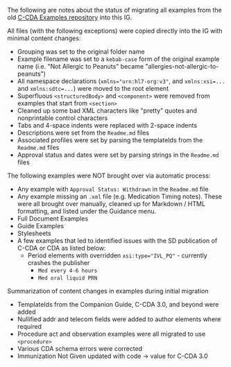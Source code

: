 The following are notes about the status of migrating all examples from the old [C-CDA Examples repository](https://github.com/HL7/C-CDA-Examples) into this IG.

All files (with the following exceptions) were copied directly into the IG with minimal content changes:
- Grouping was set to the original folder name
- Example filename was set to a `kebab-case` form of the original example name (i.e. "Not Allergic to Peanuts" became "allergies-not-allergic-to-peanuts")
- All namespace declarations (`xmlns="urn:hl7-org:v3"`, and `xmlns:xsi=...` and `xmlns:sdtc=...`) were moved to the root element
- Superfluous `<structuredBody>` and `<component>` were removed from examples that start from `<section>`
- Cleaned up some bad XML characters like "pretty" quotes and nonprintable control characters
- Tabs and 4-space indents were replaced with 2-space indents
- Descriptions were set from the `Readme.md` files
- Associated profiles were set by parsing the templateIds from the `Readme.md` files
- Approval status and dates were set by parsing strings in the `Readme.md` files

The following examples were NOT brought over via automatic process:
- Any example with `Approval Status: Withdrawn` in the `Readme.md` file
- Any example missing an `.xml` file (e.g. Medication Timing notes). These were all brought over manually, cleaned up for Markdown / HTML formatting, and listed under the Guidance menu.
- Full Document Examples
- Guide Examples
- Stylesheets
- A few examples that led to identified issues with the SD publication of C-CDA or CDA as listed below:
  - Period elements with overridden `xsi:type="IVL_PQ"` - currently crashes the publisher
    - `Med every 4-6 hours`
    - `Med oral liquid PRN`

Summarization of content changes in examples during initial migration
- TemplateIds from the Companion Guide, C-CDA 3.0, and beyond were added
- Nullified addr and telecom fields were added to author elements where required
- Procedure act and observation examples were all migrated to use `<procedure>`
- Various CDA schema errors were corrected
- Immunization Not Given updated with code -> value for C-CDA 3.0